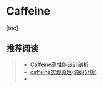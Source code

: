 # Caffeine



[toc]



## 推荐阅读

> - [Caffeine高性能设计剖析](https://albenw.github.io/posts/a4ae1aa2/)
> - [caffeine实现原理(源码分析)](https://juejin.cn/post/6872308882815844365)
> - 







